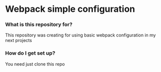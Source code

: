 # Webpack simple configuration #


### What is this repository for? ###

This repository was creating for using basic webpack configuration in my next projects 

### How do I get set up? ###

You need just clone this repo